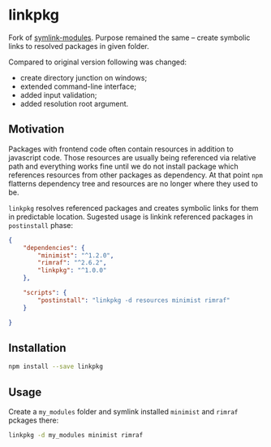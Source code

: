 # linkpkg
Fork of [symlink-modules](https://github.com/adius/symlink-modules). 
Purpose remained the same – create symbolic links to resolved packages in given folder. 

Compared to original version following was changed:
* create directory junction on windows;
* extended command-line interface;
* added input validation;
* added resolution root argument.

## Motivation
Packages with frontend code often contain resources in addition to javascript code. Those resources are usually being referenced via relative path and everything works fine until we do not install package which references resources from other packages as dependency. At that point `npm` flatterns dependency tree and resources are no longer where they used to be. 

`linkpkg` resolves referenced packages and creates symbolic links for them in predictable location. Sugested usage is linkink referenced packages in `postinstall` phase:

```json
{
	"dependencies": {
		"minimist": "^1.2.0",
		"rimraf": "^2.6.2",
		"linkpkg": "^1.0.0"
	},

	"scripts": {
		"postinstall": "linkpkg -d resources minimist rimraf"
	}

}
```

## Installation
```sh
npm install --save linkpkg
```

## Usage

Create a `my_modules` folder and symlink installed `minimist` and `rimraf` pckages there:
```sh
linkpkg -d my_modules minimist rimraf
```
